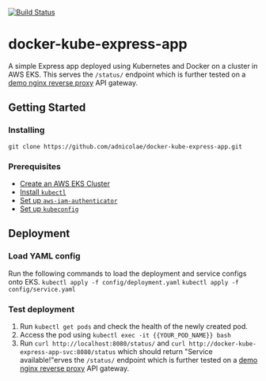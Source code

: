 [![Build Status](https://travis-ci.com/adnicolae/docker-kube-express-app.svg?token=xwY5xjrobw7AHHzKyFDP&branch=master)](https://travis-ci.com/adnicolae/docker-kube-express-app)
# docker-kube-express-app
A simple Express app deployed using Kubernetes and Docker on a cluster in AWS EKS.
This serves the `/status/` endpoint which is further tested on a [demo nginx reverse proxy](https://github.com/adnicolae/nginx-reverse-proxy) API gateway.

## Getting Started

### Installing
`git clone https://github.com/adnicolae/docker-kube-express-app.git`

### Prerequisites
- [Create an AWS EKS Cluster](https://docs.aws.amazon.com/eks/latest/userguide/create-cluster.html)
- [Install `kubectl`](https://docs.aws.amazon.com/eks/latest/userguide/install-kubectl.html)
- [Set up `aws-iam-authenticator`](https://docs.aws.amazon.com/eks/latest/userguide/install-aws-iam-authenticator.html)
- [Set up `kubeconfig`](https://docs.aws.amazon.com/eks/latest/userguide/create-kubeconfig.html)

## Deployment
### Load YAML config
Run the following commands to load the deployment and service configs onto EKS.
`kubectl apply -f config/deployment.yaml`
`kubectl apply -f config/service.yaml`

### Test deployment
1. Run `kubectl get pods` and check the health of the newly created pod.
2. Access the pod using `kubectl exec -it {{YOUR_POD_NAME}} bash`
3. Run `curl http://localhost:8080/status/` and `curl http://docker-kube-express-app-svc:8080/status` which should return "Service available!"erves the `/status/` endpoint which is further tested on a [demo nginx reverse proxy](https://github.com/adnicolae/nginx-reverse-proxy) API gateway.